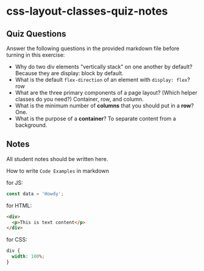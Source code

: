 # css-layout-classes-quiz-notes

## Quiz Questions

Answer the following questions in the provided markdown file before turning in this exercise:

- Why do two div elements "vertically stack" on one another by default?
  Because they are display: block by default.
- What is the default `flex-direction` of an element with `display: flex`?
  row
- What are the three primary components of a page layout? (Which helper classes do you need?)
  Container, row, and column.
- What is the minimum number of **columns** that you should put in a **row**?
  One.
- What is the purpose of a **container**?
  To separate content from a background.

## Notes

All student notes should be written here.

How to write `Code Examples` in markdown

for JS:

```javascript
const data = 'Howdy';
```

for HTML:

```html
<div>
  <p>This is text content</p>
</div>
```

for CSS:

```css
div {
  width: 100%;
}
```
